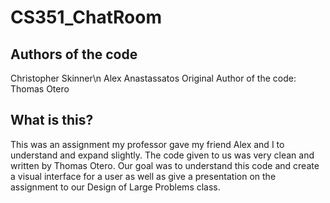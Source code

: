 # CS351_ChatRoom

## Authors of the code
Christopher Skinner\n
Alex Anastassatos
Original Author of the code: Thomas Otero

## What is this?
This was an assignment my professor gave my friend Alex and I to understand and expand slightly. The code given to us was very clean and written by Thomas Otero. Our goal was to understand this code and create a visual interface for a user as well as give a presentation on the assignment to our Design of Large Problems class.
